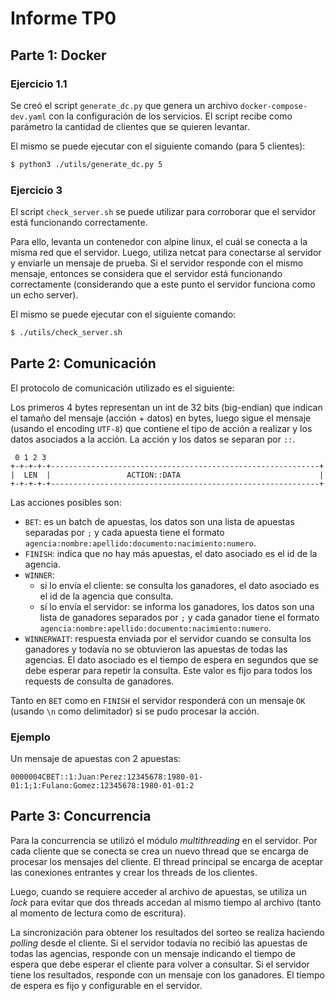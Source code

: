 # Informe TP0

## Parte 1: Docker

### Ejercicio 1.1

Se creó el script `generate_dc.py` que genera un archivo `docker-compose-dev.yaml` con la configuración de los servicios. El script recibe como parámetro la cantidad de clientes que se quieren levantar.

El mismo se puede ejecutar con el siguiente comando (para 5 clientes):

```bash
$ python3 ./utils/generate_dc.py 5
```

### Ejercicio 3

El script `check_server.sh` se puede utilizar para corroborar que el servidor está funcionando correctamente.

Para ello, levanta un contenedor con alpine linux, el cuál se conecta a la misma red que el servidor. Luego, utiliza netcat para conectarse al servidor y enviarle un mensaje de prueba. Si el servidor responde con el mismo mensaje, entonces se considera que el servidor está funcionando correctamente (considerando que a este punto el servidor funciona como un echo server).

El mismo se puede ejecutar con el siguiente comando:

```bash
$ ./utils/check_server.sh
```

## Parte 2: Comunicación

El protocolo de comunicación utilizado es el siguiente:

Los primeros 4 bytes representan un int de 32 bits (big-endian) que indican el tamaño del mensaje (acción + datos) en bytes, luego sigue el mensaje (usando el encoding `UTF-8`) que contiene el tipo de acción a realizar y los datos asociados a la acción. La acción y los datos se separan por `::`.

```
 0 1 2 3
+-+-+-+-+------------------------------------------------------------+
|  LEN  |                 ACTION::DATA                               |
+-+-+-+-+------------------------------------------------------------+
```

Las acciones posibles son:

- `BET`: es un batch de apuestas, los datos son una lista de apuestas separadas por `;` y cada apuesta tiene el formato `agencia:nombre:apellido:documento:nacimiento:numero`.
- `FINISH`: indica que no hay más apuestas, el dato asociado es el id de la agencia.
- `WINNER`:
  - si lo envía el cliente: se consulta los ganadores, el dato asociado es el id de la agencia que consulta.
  - sí lo envía el servidor: se informa los ganadores, los datos son una lista de ganadores separados por `;` y cada ganador tiene el formato `agencia:nombre:apellido:documento:nacimiento:numero`.
- `WINNERWAIT`: respuesta enviada por el servidor cuando se consulta los ganadores y todavía no se obtuvieron las apuestas de todas las agencias. El dato asociado es el tiempo de espera en segundos que se debe esperar para repetir la consulta. Este valor es fijo para todos los requests de consulta de ganadores.

Tanto en `BET` como en `FINISH` el servidor responderá con un mensaje `OK` (usando `\n` como delimitador) si se pudo procesar la acción.

### Ejemplo

Un mensaje de apuestas con 2 apuestas:

```
0000004CBET::1:Juan:Perez:12345678:1980-01-01:1;1:Fulano:Gomez:12345678:1980-01-01:2
```

## Parte 3: Concurrencia

Para la concurrencia se utilizó el módulo _multithreading_ en el servidor. Por cada cliente que se conecta se crea un nuevo thread que se encarga de procesar los mensajes del cliente. El thread principal se encarga de aceptar las conexiones entrantes y crear los threads de los clientes.

Luego, cuando se requiere acceder al archivo de apuestas, se utiliza un _lock_ para evitar que dos threads accedan al mismo tiempo al archivo (tanto al momento de lectura como de escritura).

La sincronización para obtener los resultados del sorteo se realiza haciendo _polling_ desde el cliente. Si el servidor todavía no recibió las apuestas de todas las agencias, responde con un mensaje indicando el tiempo de espera que debe esperar el cliente para volver a consultar. Si el servidor tiene los resultados, responde con un mensaje con los ganadores. El tiempo de espera es fijo y configurable en el servidor.
